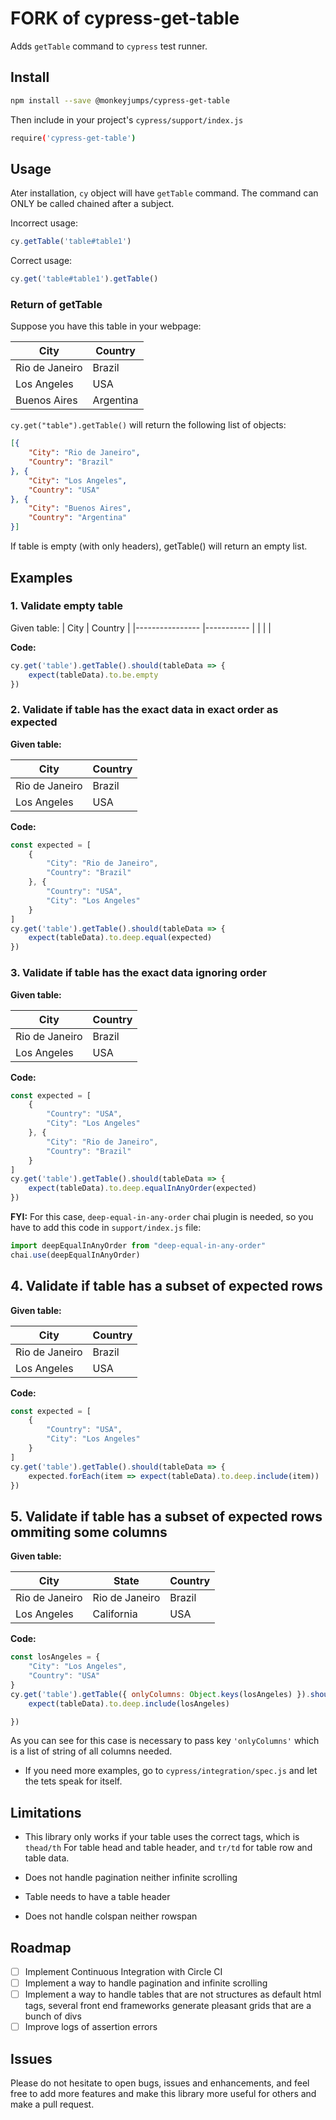 # FORK of cypress-get-table

Adds `getTable` command to `cypress` test runner.

## Install

```sh
npm install --save @monkeyjumps/cypress-get-table
```

Then include in your project's `cypress/support/index.js`

```sh
require('cypress-get-table')
```

## Usage

Ater installation, `cy` object will have `getTable` command.
The command can ONLY be called chained after a subject.

Incorrect usage:

```js
cy.getTable('table#table1')
```

Correct usage:

```js
cy.get('table#table1').getTable()
```

### Return of getTable

Suppose you have this table in your webpage:

| City           	| Country   	|
|----------------	|-----------	|
| Rio de Janeiro 	| Brazil    	|
| Los Angeles    	| USA       	|
| Buenos Aires   	| Argentina 	|

`cy.get("table").getTable()` will return the following list of objects:

```json
[{
    "City": "Rio de Janeiro",
    "Country": "Brazil"
}, {
    "City": "Los Angeles",
    "Country": "USA"
}, {
    "City": "Buenos Aires",
    "Country": "Argentina"
}]
```

If table is empty (with only headers), getTable() will return an empty list.

## Examples

### 1. Validate empty table

Given table:
| City           	| Country   	|
|----------------	|-----------	|
|  	                |     	        |

**Code:**

```javascript
cy.get('table').getTable().should(tableData => {
    expect(tableData).to.be.empty
})
```

### 2. Validate if table has the exact data in exact order as expected

**Given table:**

| City           	| Country   	|
|----------------	|-----------	|
| Rio de Janeiro 	| Brazil    	|
| Los Angeles    	| USA       	|

**Code:**

```javascript
const expected = [
    {
        "City": "Rio de Janeiro",
        "Country": "Brazil"
    }, {
        "Country": "USA",
        "City": "Los Angeles"
    }
]
cy.get('table').getTable().should(tableData => {
    expect(tableData).to.deep.equal(expected)
})
```

### 3. Validate if table has the exact data ignoring order

**Given table:**

| City           	| Country   	|
|----------------	|-----------	|
| Rio de Janeiro 	| Brazil    	|
| Los Angeles    	| USA       	|

**Code:**

```javascript
const expected = [
    {
        "Country": "USA",
        "City": "Los Angeles"
    }, {
        "City": "Rio de Janeiro",
        "Country": "Brazil"
    }
]
cy.get('table').getTable().should(tableData => {
    expect(tableData).to.deep.equalInAnyOrder(expected)
})
```

**FYI:** For this case, `deep-equal-in-any-order` chai plugin is needed, so you have to add this code in `support/index.js` file:

```javascript
import deepEqualInAnyOrder from "deep-equal-in-any-order"
chai.use(deepEqualInAnyOrder)
```

## 4. Validate if table has a subset of expected rows

**Given table:**

| City           	| Country   	|
|----------------	|-----------	|
| Rio de Janeiro 	| Brazil    	|
| Los Angeles    	| USA       	|

**Code:**

```javascript
const expected = [
    {
        "Country": "USA",
        "City": "Los Angeles"
    }
]
cy.get('table').getTable().should(tableData => {
    expected.forEach(item => expect(tableData).to.deep.include(item))
})
```

## 5. Validate if table has a subset of expected rows ommiting some columns

**Given table:**

| City           	| State          | Country   	|
|----------------	|----------------| -----------	|
| Rio de Janeiro 	| Rio de Janeiro | Brazil    	|
| Los Angeles    	| California     | USA       	|

**Code:**

```javascript
const losAngeles = {
    "City": "Los Angeles",
    "Country": "USA"
}
cy.get('table').getTable({ onlyColumns: Object.keys(losAngeles) }).should(tableData => {
    expect(tableData).to.deep.include(losAngeles)

})
```

As you can see for this case is necessary to pass key `'onlyColumns'` which is a list of string of all columns needed.

* If you need more examples, go to `cypress/integration/spec.js` and let the tets speak for itself.

## Limitations

* This library only works if your table uses the correct tags, which is `thead/th` For table head and table header, and `tr/td` for table row and table data.

* Does not handle pagination neither infinite scrolling

* Table needs to have a table header

* Does not handle colspan neither rowspan

## Roadmap

- [ ] Implement Continuous Integration with Circle CI
- [ ] Implement a way to handle pagination and infinite scrolling
- [ ] Implement a way to handle tables that are not structures as default html tags, several front end frameworks generate pleasant grids that are a bunch of divs 
- [ ] Improve logs of assertion errors

## Issues

Please do not hesitate to open bugs, issues and enhancements, and feel free to add more features and make this library more useful for others and make a pull request.